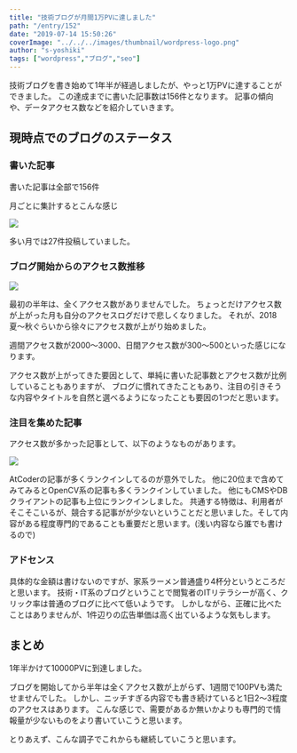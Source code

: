 ```yaml
---
title: "技術ブログが月間1万PVに達しました"
path: "/entry/152"
date: "2019-07-14 15:50:26"
coverImage: "../../../images/thumbnail/wordpress-logo.png"
author: "s-yoshiki"
tags: ["wordpress","ブログ","seo"]
---
```

技術ブログを書き始めて1年半が経過しましたが、やっと1万PVに達することができました。
この達成までに書いた記事数は156件となります。
記事の傾向や、データアクセス数などを紹介していきます。

## 現時点でのブログのステータス

### 書いた記事

書いた記事は全部で156件

月ごとに集計するとこんな感じ

<a href="https://images-tech-blog.s-yoshiki.com/img/2019/07/20190714151228.png"><img src="https://images-tech-blog.s-yoshiki.com/img/2019/07/20190714151228.png"></a>

多い月では27件投稿していました。

### ブログ開始からのアクセス数推移

<a href="https://images-tech-blog.s-yoshiki.com/img/2019/07/20190714121913.png"><img src="https://images-tech-blog.s-yoshiki.com/img/2019/07/20190714121913.png"></a>

最初の半年は、全くアクセス数がありませんでした。
ちょっとだけアクセス数が上がった月も自分のアクセスログだけで悲しくなりました。
それが、2018夏〜秋ぐらいから徐々にアクセス数が上がり始めました。

週間アクセス数が2000〜3000、日間アクセス数が300〜500といった感じになります。

アクセス数が上がってきた要因として、単純に書いた記事数とアクセス数が比例していることもありますが、
ブログに慣れてきたこともあり、注目の引きそうな内容やタイトルを自然と選べるようになったことも要因の1つだと思います。

### 注目を集めた記事

アクセス数が多かった記事として、以下のようなものがあります。

<a href="https://images-tech-blog.s-yoshiki.com/img/2019/07/20190714123439.png"><img src="https://images-tech-blog.s-yoshiki.com/img/2019/07/20190714123439.png"></a>

AtCoderの記事が多くランクインしてるのが意外でした。
他に20位まで含めてみてみるとOpenCV系の記事も多くランクインしていました。
他にもCMSやDBクライアントの記事も上位にランクインしました。
共通する特徴は、利用者がそこそこいるが、競合する記事がが少ないということだと思いました。そして内容がある程度専門的であることも重要だと思います。(浅い内容なら誰でも書けるので)

### アドセンス

具体的な金額は書けないのですが、家系ラーメン普通盛り4杯分というところだと思います。
技術・IT系のブログということで閲覧者のITリテラシーが高く、クリック率は普通のブログに比べて低いようです。
しかしながら、正確に比べたことはありませんが、1件辺りの広告単価は高く出ているような気もします。

## まとめ

1年半かけて10000PVに到達しました。

ブログを開始してから半年は全くアクセス数が上がらず、1週間で100PVも満たせませんでした。
しかし、ニッチすぎる内容でも書き続けていると1日2〜3程度のアクセスはあります。
こんな感じで、需要があるか無いかよりも専門的で情報量が少ないものをより書いていこうと思います。

とりあえず、こんな調子でこれからも継続していこうと思います。
